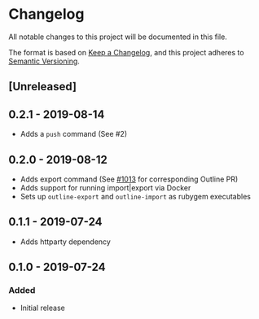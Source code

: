# Changelog

All notable changes to this project will be documented in this file.

The format is based on [Keep a Changelog](https://keepachangelog.com/en/1.0.0/),
and this project adheres to [Semantic Versioning](https://semver.org/spec/v2.0.0.html).

## [Unreleased]

## 0.2.1 - 2019-08-14

- Adds a `push` command (See #2)

## 0.2.0 - 2019-08-12

- Adds export command (See [#1013](https://github.com/outline/outline/pull/1013) for corresponding Outline PR)
- Adds support for running import|export via Docker
- Sets up `outline-export` and `outline-import` as rubygem executables

## 0.1.1 - 2019-07-24

- Adds httparty dependency

## 0.1.0 - 2019-07-24

### Added

- Initial release
